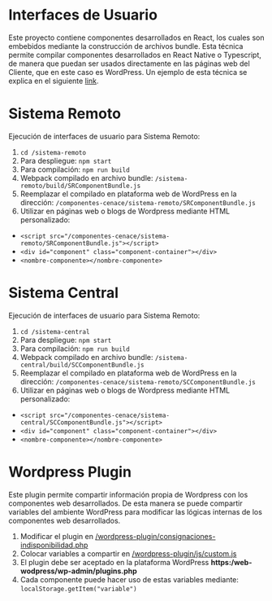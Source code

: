 # Interfaces de Usuario 

Este proyecto contiene componentes desarrollados en React, los cuales son embebidos mediante la construcción de archivos bundle. Esta técnica permite compilar componentes desarrollados en React Native o Typescript, de manera que puedan ser usados directamente en las páginas web del Cliente, que en este caso es WordPress. Un ejemplo de esta técnica se explica en el siguiente [link](https://direflow.io/).

# Sistema Remoto

Ejecución de interfaces de usuario para Sistema Remoto:
1. `cd /sistema-remoto`
2. Para despliegue: `npm start`
3. Para compilación: `npm run build`
4. Webpack compilado en archivo bundle: `/sistema-remoto/build/SRComponentBundle.js`
5. Reemplazar el compilado en plataforma web de WordPress en la dirección: `/componentes-cenace/sistema-remoto/SRComponentBundle.js` 
6. Utilizar en páginas web o blogs de Wordpress mediante HTML personalizado: 
- `<script src="/componentes-cenace/sistema-remoto/SRComponentBundle.js"></script>`
- `<div id="component" class="component-container"></div>`
- `<nombre-componente></nombre-componente>`

# Sistema Central

Ejecución de interfaces de usuario para Sistema Remoto:
1. `cd /sistema-central`
2. Para despliegue: `npm start`
3. Para compilación: `npm run build`
4. Webpack compilado en archivo bundle: `/sistema-central/build/SCComponentBundle.js`
5. Reemplazar el compilado en plataforma web de WordPress en la dirección: `/componentes-cenace/sistema-remoto/SCComponentBundle.js` 
6. Utilizar en páginas web o blogs de Wordpress mediante HTML personalizado: 
- `<script src="/componentes-cenace/sistema-central/SCComponentBundle.js"></script>`
- `<div id="component" class="component-container"></div>`
- `<nombre-componente></nombre-componente>`

# Wordpress Plugin
Este plugin permite compartir información propia de Wordpress con los componentes web desarrollados. De esta manera se puede compartir variables del ambiente WordPress para modificar las lógicas internas de los componentes web desarrollados.
1. Modificar el plugin en [/wordpress-plugin/consignaciones-indisponibilidad.php](/wordpress-plugin/consignaciones-indisponibilidad.php)
2. Colocar variables a compartir en [/wordpress-plugin/js/custom.js](/wordpress-plugin/js/custom.js)
3. El plugin debe ser aceptado en la plataforma WordPress **https:/web-wodpress/wp-admin/plugins.php**
4. Cada componente puede hacer uso de estas variables mediante: `localStorage.getItem("variable")` 